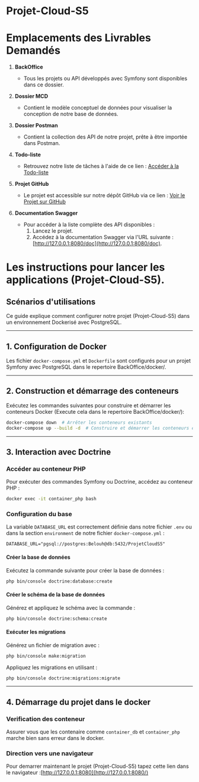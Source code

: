 # Projet-Cloud-S5

# Emplacements des Livrables Demandés

1. **BackOffice**
   - Tous les projets ou API développés avec Symfony sont disponibles dans ce dossier.

2. **Dossier MCD**
   - Contient le modèle conceptuel de données pour visualiser la conception de notre base de données.

3. **Dossier Postman**
   - Contient la collection des API de notre projet, prête à être importée dans Postman.

4. **Todo-liste**
   - Retrouvez notre liste de tâches à l'aide de ce lien :
     [Accéder à la Todo-liste](https://docs.google.com/spreadsheets/d/1N9Cf7tioxJxChFK4XmtcgK6fhmd7zjx-Y6H9raRyyzc/edit?usp=sharing)

5. **Projet GitHub**
   - Le projet est accessible sur notre dépôt GitHub via ce lien :
     [Voir le Projet sur GitHub](https://github.com/Toavina002401/Projet-Cloud-S5)

6. **Documentation Swagger**
   - Pour accéder à la liste complète des API disponibles :
     1. Lancez le projet.
     2. Accédez à la documentation Swagger via l'URL suivante :
        [http://127.0.0.1:8080/doc](http://127.0.0.1:8080/doc).



# Les instructions pour lancer les applications (Projet-Cloud-S5).

## Scénarios d'utilisations
Ce guide explique comment configurer notre projet (Projet-Cloud-S5) dans un environnement Dockerisé avec PostgreSQL. 

---

## 1. Configuration de Docker
Les fichier `docker-compose.yml` et `Dockerfile` sont configurés pour un projet Symfony avec PostgreSQL dans le repertoire BackOffice/docker/.

---

## 2. Construction et démarrage des conteneurs
Exécutez les commandes suivantes pour construire et démarrer les conteneurs Docker (Execute cela dans le repertoire BackOffice/docker/):

```bash
docker-compose down  # Arrêter les conteneurs existants
docker-compose up --build -d  # Construire et démarrer les conteneurs en mode détaché
```

---

## 3. Interaction avec Doctrine

### Accéder au conteneur PHP
Pour exécuter des commandes Symfony ou Doctrine, accédez au conteneur PHP :

```bash
docker exec -it container_php bash
```

### Configuration du base
La variable `DATABASE_URL` est correctement définie dans notre fichier `.env` ou dans la section `environment` de notre fichier `docker-compose.yml` :

```env
DATABASE_URL="pgsql://postgres:Belouh@db:5432/ProjetCloudS5"
```

#### Créer la base de données
Exécutez la commande suivante pour créer la base de données :

```bash
php bin/console doctrine:database:create
```

#### Créer le schéma de la base de données
Générez et appliquez le schéma avec la commande :

```bash
php bin/console doctrine:schema:create
```

#### Exécuter les migrations

Générez un fichier de migration avec :

```bash
php bin/console make:migration
```

Appliquez les migrations en utilisant :

```bash
php bin/console doctrine:migrations:migrate
```

---

## 4. Démarrage du projet dans le docker

### Verification des conteneur
Assurer vous que les contenaire comme `container_db` et `container_php` marche bien sans erreur dans le docker. 


### Direction vers une navigateur
Pour demarrer maintenant le projet (Projet-Cloud-S5) tapez cette lien dans le navigateur :[http://127.0.0.1:8080](http://127.0.0.1:8080/)



